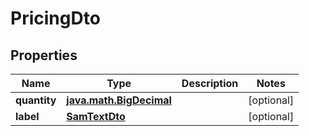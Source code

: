 
# PricingDto

## Properties
Name | Type | Description | Notes
------------ | ------------- | ------------- | -------------
**quantity** | [**java.math.BigDecimal**](java.math.BigDecimal.md) |  |  [optional]
**label** | [**SamTextDto**](SamTextDto.md) |  |  [optional]
